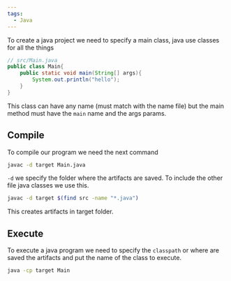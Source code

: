 ```yaml
---
tags:
  - Java
---
```

To create a java project we need to specify a main class, java use classes for all the things
```java
// src/Main.java
public class Main{
	public static void main(String[] args){
		System.out.println("hello");
	}
}
```
This class can have any name (must match with the name file) but the main method must have the `main` name and the args params.
## Compile
To compile our program we need the next command
```bash
javac -d target Main.java
```
`-d` we specify the folder where the artifacts are saved.
To include the other file java classes we use this.
```bash
javac -d target $(find src -name "*.java")
```
This creates artifacts in target folder.
## Execute
To execute a java program we need to specify the `classpath` or where are saved the artifacts and put the name of the class to execute.
```bash
java -cp target Main
```